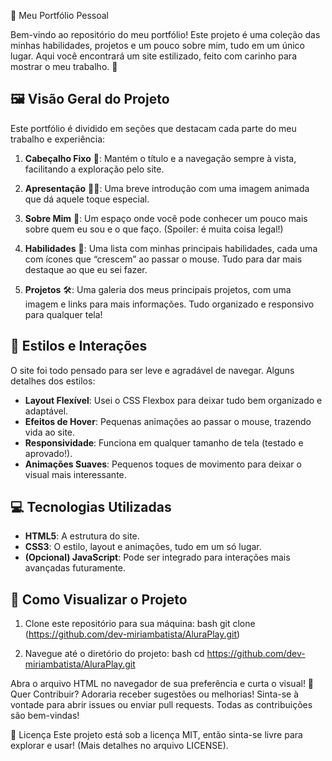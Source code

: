 🌟 Meu Portfólio Pessoal

Bem-vindo ao repositório do meu portfólio! Este projeto é uma coleção das minhas habilidades, projetos e um pouco sobre mim, tudo em um único lugar. Aqui você encontrará um site estilizado, feito com carinho para mostrar o meu trabalho. 🚀

## 🖼️ Visão Geral do Projeto

Este portfólio é dividido em seções que destacam cada parte do meu trabalho e experiência:

1. **Cabeçalho Fixo** 🎯: Mantém o título e a navegação sempre à vista, facilitando a exploração pelo site.
   
2. **Apresentação** 💁‍♀️: Uma breve introdução com uma imagem animada que dá aquele toque especial. 

3. **Sobre Mim** 💬: Um espaço onde você pode conhecer um pouco mais sobre quem eu sou e o que faço. (Spoiler: é muita coisa legal!)

4. **Habilidades** 💪: Uma lista com minhas principais habilidades, cada uma com ícones que “crescem” ao passar o mouse. Tudo para dar mais destaque ao que eu sei fazer.

5. **Projetos** 🛠️: Uma galeria dos meus principais projetos, com uma imagem e links para mais informações. Tudo organizado e responsivo para qualquer tela!

## 🎨 Estilos e Interações

O site foi todo pensado para ser leve e agradável de navegar. Alguns detalhes dos estilos:

- **Layout Flexível**: Usei o CSS Flexbox para deixar tudo bem organizado e adaptável.
- **Efeitos de Hover**: Pequenas animações ao passar o mouse, trazendo vida ao site.
- **Responsividade**: Funciona em qualquer tamanho de tela (testado e aprovado!).
- **Animações Suaves**: Pequenos toques de movimento para deixar o visual mais interessante.

## 💻 Tecnologias Utilizadas

- **HTML5**: A estrutura do site.
- **CSS3**: O estilo, layout e animações, tudo em um só lugar.
- **(Opcional) JavaScript**: Pode ser integrado para interações mais avançadas futuramente.

## 🚀 Como Visualizar o Projeto

1. Clone este repositório para sua máquina:
   bash
   git clone (https://github.com/dev-miriambatista/AluraPlay.git)

2. Navegue até o diretório do projeto:
   bash
   cd https://github.com/dev-miriambatista/AluraPlay.git

Abra o arquivo HTML no navegador de sua preferência e curta o visual!
🤗 Quer Contribuir?
Adoraria receber sugestões ou melhorias! Sinta-se à vontade para abrir issues ou enviar pull requests. Todas as contribuições são bem-vindas!

📜 Licença
Este projeto está sob a licença MIT, então sinta-se livre para explorar e usar! (Mais detalhes no arquivo LICENSE).
